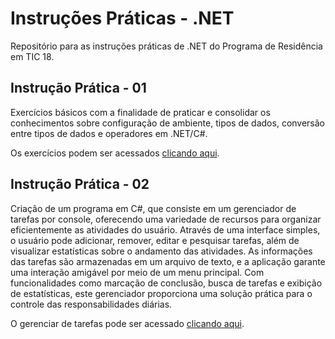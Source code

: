 # Instruções Práticas - .NET
Repositório para as instruções práticas de .NET do Programa de Residência em TIC 18.

## Instrução Prática - 01
Exercícios básicos com a finalidade de praticar e consolidar os conhecimentos sobre configuração de ambiente, tipos de dados, conversão entre tipos de dados e operadores em .NET/C#.

Os exercícios podem ser acessados <a href="https://github.com/lufecrx/residenciatic18-dotnet/tree/NET-P001">clicando aqui</a>.

## Instrução Prática - 02
Criação de um programa em C#, que consiste em um gerenciador de tarefas por console, oferecendo uma variedade de recursos para organizar eficientemente as atividades do usuário. Através de uma interface simples, o usuário pode adicionar, remover, editar e pesquisar tarefas, além de visualizar estatísticas sobre o andamento das atividades. As informações das tarefas são armazenadas em um arquivo de texto, e a aplicação garante uma interação amigável por meio de um menu principal. Com funcionalidades como marcação de conclusão, busca de tarefas e exibição de estatísticas, este gerenciador proporciona uma solução prática para o controle das responsabilidades diárias.

O gerenciar de tarefas pode ser acessado <a href="https://github.com/lufecrx/residenciatic18-dotnet/tree/NET-P002">clicando aqui</a>.